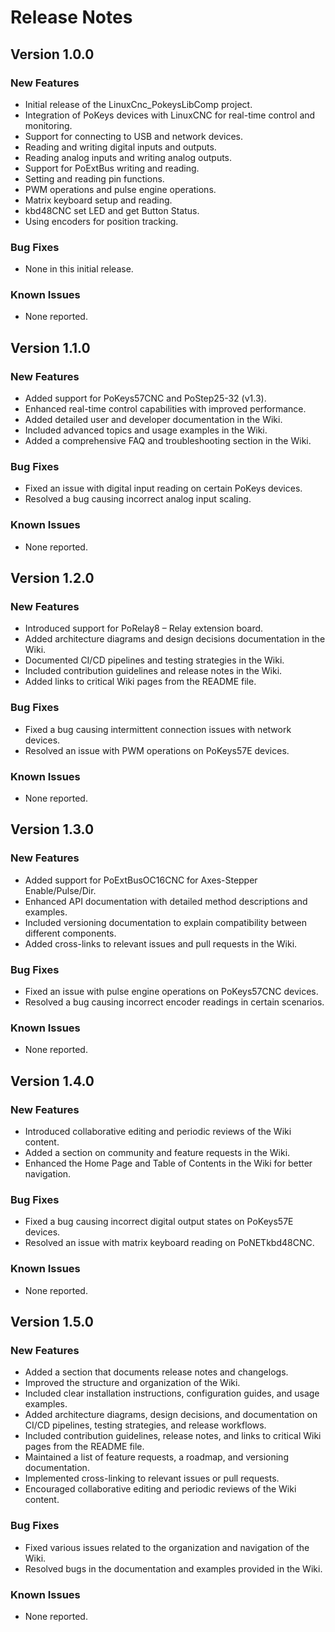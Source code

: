 # Release Notes

## Version 1.0.0

### New Features
- Initial release of the LinuxCnc_PokeysLibComp project.
- Integration of PoKeys devices with LinuxCNC for real-time control and monitoring.
- Support for connecting to USB and network devices.
- Reading and writing digital inputs and outputs.
- Reading analog inputs and writing analog outputs.
- Support for PoExtBus writing and reading.
- Setting and reading pin functions.
- PWM operations and pulse engine operations.
- Matrix keyboard setup and reading.
- kbd48CNC set LED and get Button Status.
- Using encoders for position tracking.

### Bug Fixes
- None in this initial release.

### Known Issues
- None reported.

## Version 1.1.0

### New Features
- Added support for PoKeys57CNC and PoStep25-32 (v1.3).
- Enhanced real-time control capabilities with improved performance.
- Added detailed user and developer documentation in the Wiki.
- Included advanced topics and usage examples in the Wiki.
- Added a comprehensive FAQ and troubleshooting section in the Wiki.

### Bug Fixes
- Fixed an issue with digital input reading on certain PoKeys devices.
- Resolved a bug causing incorrect analog input scaling.

### Known Issues
- None reported.

## Version 1.2.0

### New Features
- Introduced support for PoRelay8 – Relay extension board.
- Added architecture diagrams and design decisions documentation in the Wiki.
- Documented CI/CD pipelines and testing strategies in the Wiki.
- Included contribution guidelines and release notes in the Wiki.
- Added links to critical Wiki pages from the README file.

### Bug Fixes
- Fixed a bug causing intermittent connection issues with network devices.
- Resolved an issue with PWM operations on PoKeys57E devices.

### Known Issues
- None reported.

## Version 1.3.0

### New Features
- Added support for PoExtBusOC16CNC for Axes-Stepper Enable/Pulse/Dir.
- Enhanced API documentation with detailed method descriptions and examples.
- Included versioning documentation to explain compatibility between different components.
- Added cross-links to relevant issues and pull requests in the Wiki.

### Bug Fixes
- Fixed an issue with pulse engine operations on PoKeys57CNC devices.
- Resolved a bug causing incorrect encoder readings in certain scenarios.

### Known Issues
- None reported.

## Version 1.4.0

### New Features
- Introduced collaborative editing and periodic reviews of the Wiki content.
- Added a section on community and feature requests in the Wiki.
- Enhanced the Home Page and Table of Contents in the Wiki for better navigation.

### Bug Fixes
- Fixed a bug causing incorrect digital output states on PoKeys57E devices.
- Resolved an issue with matrix keyboard reading on PoNETkbd48CNC.

### Known Issues
- None reported.

## Version 1.5.0

### New Features
- Added a section that documents release notes and changelogs.
- Improved the structure and organization of the Wiki.
- Included clear installation instructions, configuration guides, and usage examples.
- Added architecture diagrams, design decisions, and documentation on CI/CD pipelines, testing strategies, and release workflows.
- Included contribution guidelines, release notes, and links to critical Wiki pages from the README file.
- Maintained a list of feature requests, a roadmap, and versioning documentation.
- Implemented cross-linking to relevant issues or pull requests.
- Encouraged collaborative editing and periodic reviews of the Wiki content.

### Bug Fixes
- Fixed various issues related to the organization and navigation of the Wiki.
- Resolved bugs in the documentation and examples provided in the Wiki.

### Known Issues
- None reported.
